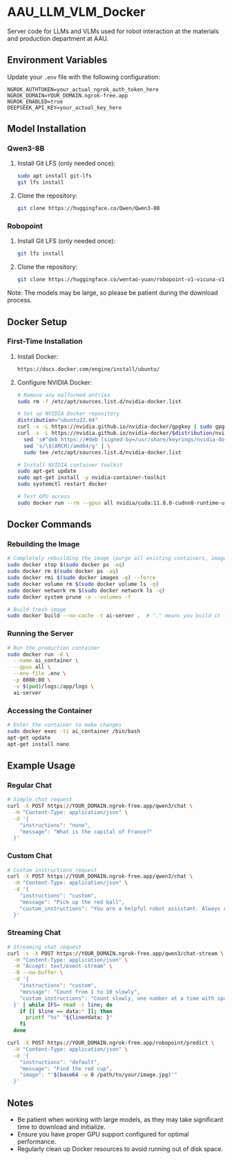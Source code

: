 # AAU_LLM_VLM_Docker

Server code for LLMs and VLMs used for robot interaction at the materials and production department at AAU.

## Environment Variables

Update your `.env` file with the following configuration:

```env
NGROK_AUTHTOKEN=your_actual_ngrok_auth_token_here
NGROK_DOMAIN=YOUR_DOMAIN.ngrok-free.app
NGROK_ENABLED=true
DEEPSEEK_API_KEY=your_actual_key_here
```

## Model Installation

### Qwen3-8B

1. Install Git LFS (only needed once):
   ```bash
   sudo apt install git-lfs
   git lfs install
   ```

2. Clone the repository:
   ```bash
   git clone https://huggingface.co/Qwen/Qwen3-8B
   ```

### Robopoint

1. Install Git LFS (only needed once):
   ```bash
   git lfs install
   ```

2. Clone the repository:
   ```bash
   git clone https://huggingface.co/wentao-yuan/robopoint-v1-vicuna-v1.5-13b
   ```

Note: The models may be large, so please be patient during the download process.

## Docker Setup

### First-Time Installation

1. Install Docker:
   ```bash
   https://docs.docker.com/engine/install/ubuntu/
   ```

2. Configure NVIDIA Docker:

   ```bash
   # Remove any malformed entries
   sudo rm -f /etc/apt/sources.list.d/nvidia-docker.list

   # Set up NVIDIA Docker repository
   distribution="ubuntu22.04"
   curl -s -L https://nvidia.github.io/nvidia-docker/gpgkey | sudo gpg --dearmor -o /usr/share/keyrings/nvidia-docker.gpg
   curl -s -L https://nvidia.github.io/nvidia-docker/$distribution/nvidia-docker.list | \
     sed 's#^deb https://#deb [signed-by=/usr/share/keyrings/nvidia-docker.gpg] https://#' | \
     sed 's/\$(ARCH)/amd64/g' | \
     sudo tee /etc/apt/sources.list.d/nvidia-docker.list

   # Install NVIDIA container toolkit
   sudo apt-get update
   sudo apt-get install -y nvidia-container-toolkit
   sudo systemctl restart docker

   # Test GPU access
   sudo docker run --rm --gpus all nvidia/cuda:11.8.0-cudnn8-runtime-ubuntu20.04 nvidia-smi
   ```

## Docker Commands

### Rebuilding the Image

```bash
# Completely rebuilding the image (purge all existing containers, images, and volumes)
sudo docker stop $(sudo docker ps -aq)
sudo docker rm $(sudo docker ps -aq)
sudo docker rmi $(sudo docker images -q) --force
sudo docker volume rm $(sudo docker volume ls -q)
sudo docker network rm $(sudo docker network ls -q)
sudo docker system prune -a --volumes -f

# Build fresh image
sudo docker build --no-cache -t ai-server .  # "." means you build it from the current directory
```

### Running the Server

```bash
# Run the production container
sudo docker run -d \
  --name ai_container \
  --gpus all \
  --env-file .env \
  -p 8080:80 \
  -v $(pwd)/logs:/app/logs \
  ai-server
```

### Accessing the Container

```bash
# Enter the container to make changes
sudo docker exec -ti ai_container /bin/bash
apt-get update
apt-get install nano
```

## Example Usage

### Regular Chat

```bash
# Simple chat request
curl -X POST https://YOUR_DOMAIN.ngrok-free.app/qwen3/chat \
  -H "Content-Type: application/json" \
  -d '{
    "instructions": "none",
    "message": "What is the capital of France?"
  }'
```

### Custom Chat

```bash
# Custom instructions request
curl -X POST https://YOUR_DOMAIN.ngrok-free.app/qwen3/chat \
  -H "Content-Type: application/json" \
  -d '{
    "instructions": "custom",
    "message": "Pick up the red ball",
    "custom_instructions": "You are a helpful robot assistant. Always respond with enthusiasm and provide clear step-by-step instructions."
  }'
```

### Streaming Chat

```bash
# Streaming chat request
curl -s -X POST https://YOUR_DOMAIN.ngrok-free.app/qwen3/chat-stream \
  -H "Content-Type: application/json" \
  -H "Accept: text/event-stream" \
  -N --no-buffer \
  -d '{
    "instructions": "custom",
    "message": "Count from 1 to 10 slowly",
    "custom_instructions": "Count slowly, one number at a time with spaces between"
  }' | while IFS= read -r line; do
    if [[ $line == data:* ]]; then
      printf "%s" "${line#data: }"
    fi
  done
```

```bash
curl -X POST https://YOUR_DOMAIN.ngrok-free.app/robopoint/predict \
  -H "Content-Type: application/json" \
  -d '{
    "instructions": "default",
    "message": "Find the red cup",
    "image": "'$(base64 -w 0 /path/to/your/image.jpg)'"
  }'
```

## Notes

- Be patient when working with large models, as they may take significant time to download and initialize.
- Ensure you have proper GPU support configured for optimal performance.
- Regularly clean up Docker resources to avoid running out of disk space.